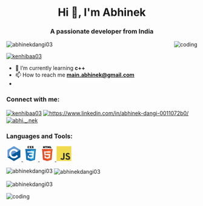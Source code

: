 <h1 align="center">Hi 👋, I'm Abhinek</h1>
<h3 align="center">A passionate developer from India</h3>
<img align="right" alt="coding" width="auto" src="https://i.giphy.com/media/v1.Y2lkPTc5MGI3NjExaGZlOWxuYzk4aW50dXJzcWRhMzlrNW4zb3N6eHZtdW54a203dHh3NCZlcD12MV9pbnRlcm5hbF9naWZfYnlfaWQmY3Q9Zw/kbRb4eyCNC0aMz5x68/giphy.gif">

<p align="left"> <img src="https://komarev.com/ghpvc/?username=abhinekdangi03&label=Profile%20views&color=0e75b6&style=flat" alt="abhinekdangi03" /> </p>

<p align="left"> <a href="https://twitter.com/kenhibaa03" target="blank"><img src="https://img.shields.io/twitter/follow/kenhibaa03?logo=twitter&style=for-the-badge" alt="kenhibaa03" /></a> </p>

- 🌱 I’m currently learning **c++**
- 📫 How to reach me **main.abhinek@gmail.com**
-

<h3 align="left">Connect with me:</h3>
<p align="left">
<a href="https://twitter.com/kenhibaa03" target="blank"><img align="center" src="https://raw.githubusercontent.com/rahuldkjain/github-profile-readme-generator/master/src/images/icons/Social/twitter.svg" alt="kenhibaa03" height="30" width="40" /></a>
<a href="https://linkedin.com/in/https://www.linkedin.com/in/abhinek-dangi-0011072b0/" target="blank"><img align="center" src="https://raw.githubusercontent.com/rahuldkjain/github-profile-readme-generator/master/src/images/icons/Social/linked-in-alt.svg" alt="https://www.linkedin.com/in/abhinek-dangi-0011072b0/" height="30" width="40" /></a>
<a href="https://instagram.com/abhi._.nek" target="blank"><img align="center" src="https://raw.githubusercontent.com/rahuldkjain/github-profile-readme-generator/master/src/images/icons/Social/instagram.svg" alt="abhi._.nek" height="30" width="40" /></a>
</p>


<h3 align="left">Languages and Tools:</h3>
<p align="left"> <a href="https://www.cprogramming.com/" target="_blank" rel="noreferrer"> <img src="https://raw.githubusercontent.com/devicons/devicon/master/icons/c/c-original.svg" alt="c" width="40" height="40"/> </a> <a href="https://www.w3schools.com/css/" target="_blank" rel="noreferrer"> <img src="https://raw.githubusercontent.com/devicons/devicon/master/icons/css3/css3-original-wordmark.svg" alt="css3" width="40" height="40"/> </a> <a href="https://www.w3.org/html/" target="_blank" rel="noreferrer"> <img src="https://raw.githubusercontent.com/devicons/devicon/master/icons/html5/html5-original-wordmark.svg" alt="html5" width="40" height="40"/> </a> <a href="https://developer.mozilla.org/en-US/docs/Web/JavaScript" target="_blank" rel="noreferrer"> <img src="https://raw.githubusercontent.com/devicons/devicon/master/icons/javascript/javascript-original.svg" alt="javascript" width="40" height="40"/> </a> </p>

<p><img align="left" src="https://github-readme-stats.vercel.app/api/top-langs?username=abhinekdangi03&show_icons=true&locale=en&layout=compact" alt="abhinekdangi03" /></p>

<p>&nbsp;<img align="center" src="https://github-readme-stats.vercel.app/api?username=abhinekdangi03&show_icons=true&locale=en" alt="abhinekdangi03" /></p>

<p><img align="center" src="https://github-readme-streak-stats.herokuapp.com/?user=abhinekdangi03&" alt="abhinekdangi03" /></p>
<img align="center" alt="coding" width="250" src="https://github.com/user-attachments/assets/483dd471-efce-4ac0-9d2e-d0a163818426">


